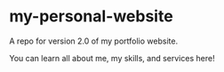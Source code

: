 # my-personal-website
A repo for version 2.0 of my portfolio website.

You can learn all about me, my skills, and services here!
